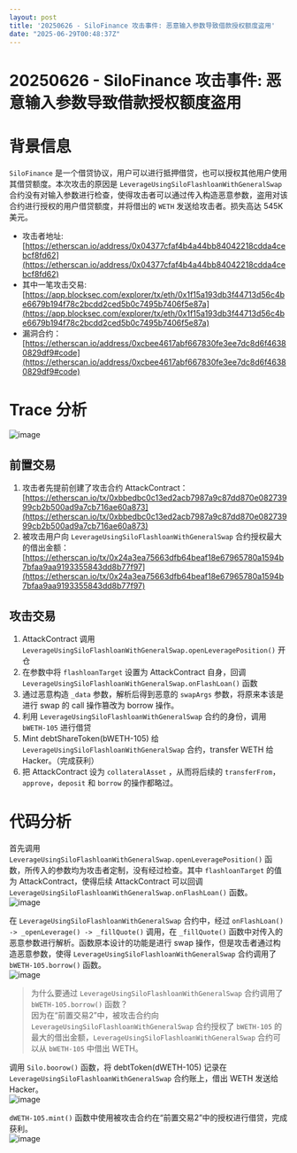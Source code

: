 ```yaml
---
layout: post
title: '20250626 - SiloFinance 攻击事件: 恶意输入参数导致借款授权额度盗用'
date: "2025-06-29T00:48:37Z"
---
```

20250626 - SiloFinance 攻击事件: 恶意输入参数导致借款授权额度盗用
=============================================

背景信息
====

`SiloFinance` 是一个借贷协议，用户可以进行抵押借贷，也可以授权其他用户使用其借贷额度。本次攻击的原因是 `LeverageUsingSiloFlashloanWithGeneralSwap` 合约没有对输入参数进行检查，使得攻击者可以通过传入构造恶意参数，盗用对该合约进行授权的用户借贷额度，并将借出的 `WETH` 发送给攻击者。损失高达 545K 美元。

*   攻击者地址: [https://etherscan.io/address/0x04377cfaf4b4a44bb84042218cdda4cebcf8fd62](https://etherscan.io/address/0x04377cfaf4b4a44bb84042218cdda4cebcf8fd62)
*   其中一笔攻击交易: [https://app.blocksec.com/explorer/tx/eth/0x1f15a193db3f44713d56c4be6679b194f78c2bcdd2ced5b0c7495b7406f5e87a](https://app.blocksec.com/explorer/tx/eth/0x1f15a193db3f44713d56c4be6679b194f78c2bcdd2ced5b0c7495b7406f5e87a)
*   漏洞合约：[https://etherscan.io/address/0xcbee4617abf667830fe3ee7dc8d6f46380829df9#code](https://etherscan.io/address/0xcbee4617abf667830fe3ee7dc8d6f46380829df9#code)

Trace 分析
========

![image](https://img2024.cnblogs.com/blog/1483609/202506/1483609-20250627220745061-453598731.png)

前置交易
----

1.  攻击者先提前创建了攻击合约 AttackContract：[https://etherscan.io/tx/0xbbedbc0c13ed2acb7987a9c87dd870e08273999cb2b500ad9a7cb716ae60a873](https://etherscan.io/tx/0xbbedbc0c13ed2acb7987a9c87dd870e08273999cb2b500ad9a7cb716ae60a873)
2.  被攻击用户向 `LeverageUsingSiloFlashloanWithGeneralSwap` 合约授权最大的借出金额：[https://etherscan.io/tx/0x24a3ea75663dfb64beaf18e67965780a1594b7bfaa9aa9193355843dd8b77f97](https://etherscan.io/tx/0x24a3ea75663dfb64beaf18e67965780a1594b7bfaa9aa9193355843dd8b77f97)

攻击交易
----

1.  AttackContract 调用 `LeverageUsingSiloFlashloanWithGeneralSwap.openLeveragePosition()` 开仓
2.  在参数中将 `flashloanTarget` 设置为 AttackContract 自身，回调 `LeverageUsingSiloFlashloanWithGeneralSwap.onFlashLoan()` 函数
3.  通过恶意构造 `_data` 参数，解析后得到恶意的 `swapArgs` 参数，将原来本该是进行 swap 的 call 操作篡改为 borrow 操作。
4.  利用 `LeverageUsingSiloFlashloanWithGeneralSwap` 合约的身份，调用 `bWETH-105` 进行借贷
5.  Mint debtShareToken(bWETH-105) 给 `LeverageUsingSiloFlashloanWithGeneralSwap` 合约，transfer WETH 给 Hacker。（完成获利）
6.  把 AttackContract 设为 `collateralAsset` ，从而将后续的 `transferFrom`，`approve`，`deposit` 和 `borrow` 的操作都略过。

代码分析
====

首先调用 `LeverageUsingSiloFlashloanWithGeneralSwap.openLeveragePosition()` 函数，所传入的参数均为攻击者定制，没有经过检查。其中 `flashloanTarget` 的值为 AttackContract，使得后续 AttackContract 可以回调 `LeverageUsingSiloFlashloanWithGeneralSwap.onFlashLoan()` 函数。  
![image](https://img2024.cnblogs.com/blog/1483609/202506/1483609-20250627220802199-1073075981.png)

在 `LeverageUsingSiloFlashloanWithGeneralSwap` 合约中，经过 `onFlashLoan() -> _openLeverage() -> _fillQuote()` 调用，在 `_fillQuote()` 函数中对传入的恶意参数进行解析。函数原本设计的功能是进行 swap 操作，但是攻击者通过构造恶意参数，使得 `LeverageUsingSiloFlashloanWithGeneralSwap` 合约调用了 `bWETH-105.borrow()` 函数。  
![image](https://img2024.cnblogs.com/blog/1483609/202506/1483609-20250627220812876-954015477.png)

> 为什么要通过 `LeverageUsingSiloFlashloanWithGeneralSwap` 合约调用了 `bWETH-105.borrow()` 函数？  
> 因为在“前置交易2”中，被攻击合约向 `LeverageUsingSiloFlashloanWithGeneralSwap` 合约授权了 `bWETH-105` 的最大的借出金额，`LeverageUsingSiloFlashloanWithGeneralSwap` 合约可以从 `bWETH-105` 中借出 WETH。

调用 `Silo.boorow()` 函数，将 debtToken(dWETH-105) 记录在 `LeverageUsingSiloFlashloanWithGeneralSwap` 合约账上，借出 WETH 发送给 Hacker。  
![image](https://img2024.cnblogs.com/blog/1483609/202506/1483609-20250627220829719-903227338.png)

`dWETH-105.mint()` 函数中使用被攻击合约在“前置交易2”中的授权进行借贷，完成获利。  
![image](https://img2024.cnblogs.com/blog/1483609/202506/1483609-20250627220903826-607722029.png)